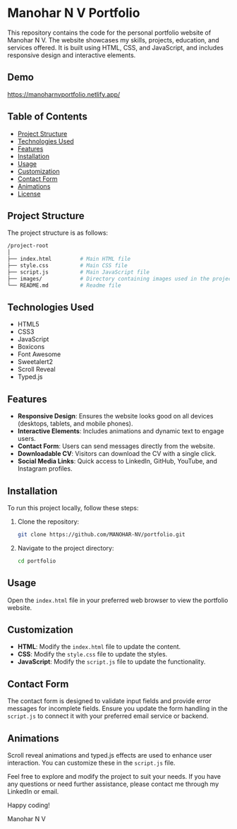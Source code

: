 # Manohar N V Portfolio

This repository contains the code for the personal portfolio website of Manohar N V. The website showcases my skills, projects, education, and services offered. It is built using HTML, CSS, and JavaScript, and includes responsive design and interactive elements.


## Demo

https://manoharnvportfolio.netlify.app/

## Table of Contents
- [Project Structure](#project-structure)
- [Technologies Used](#technologies-used)
- [Features](#features)
- [Installation](#installation)
- [Usage](#usage)
- [Customization](#customization)
- [Contact Form](#contact-form)
- [Animations](#animations)
- [License](#license)

## Project Structure

The project structure is as follows:

```bash
/project-root
│
├── index.html         # Main HTML file
├── style.css          # Main CSS file
├── script.js          # Main JavaScript file
├── images/            # Directory containing images used in the project
└── README.md          # Readme file
```

## Technologies Used

- HTML5
- CSS3
- JavaScript
- Boxicons
- Font Awesome
- Sweetalert2
- Scroll Reveal
- Typed.js

## Features

- **Responsive Design**: Ensures the website looks good on all devices (desktops, tablets, and mobile phones).
- **Interactive Elements**: Includes animations and dynamic text to engage users.
- **Contact Form**: Users can send messages directly from the website.
- **Downloadable CV**: Visitors can download the CV with a single click.
- **Social Media Links**: Quick access to LinkedIn, GitHub, YouTube, and Instagram profiles.

## Installation

To run this project locally, follow these steps:

1. Clone the repository:
    ```bash
    git clone https://github.com/MANOHAR-NV/portfolio.git
    ```
2. Navigate to the project directory:
    ```bash
    cd portfolio
    ```

## Usage

Open the `index.html` file in your preferred web browser to view the portfolio website.

## Customization

- **HTML**: Modify the `index.html` file to update the content.
- **CSS**: Modify the `style.css` file to update the styles.
- **JavaScript**: Modify the `script.js` file to update the functionality.

## Contact Form

The contact form is designed to validate input fields and provide error messages for incomplete fields. Ensure you update the form handling in the `script.js` to connect it with your preferred email service or backend.

## Animations

Scroll reveal animations and typed.js effects are used to enhance user interaction. You can customize these in the `script.js` file.

Feel free to explore and modify the project to suit your needs. If you have any questions or need further assistance, please contact me through my LinkedIn or email.

Happy coding!

Manohar N V
